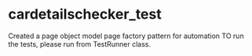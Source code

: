 # cardetailschecker_test
Created a page object model page factory pattern for automation
TO run the tests, please run from TestRunner class.
